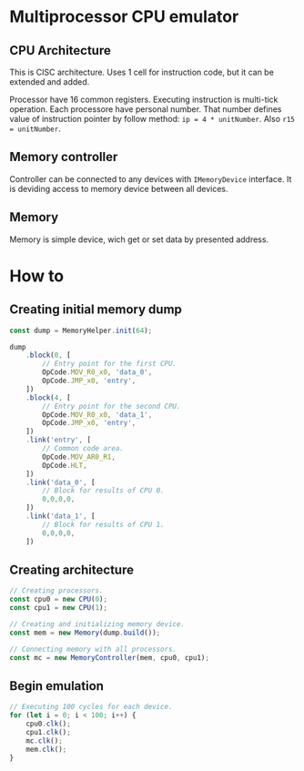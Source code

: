 # Multiprocessor CPU emulator

## CPU Architecture

This is CISC architecture. Uses 1 cell for instruction code, but it can be extended and added.

Processor have 16 common registers. Executing instruction is multi-tick operation.
Each processore have personal number. That number defines value of instruction pointer by follow method: `ip = 4 * unitNumber`. Also `r15 = unitNumber`.

## Memory controller

Controller can be connected to any devices with `IMemoryDevice` interface.
It is deviding access to memory device between all devices.

## Memory

Memory is simple device, wich get or set data by presented address.

# How to

## Creating initial memory dump

```ts
const dump = MemoryHelper.init(64);

dump
    .block(0, [
        // Entry point for the first CPU.
        OpCode.MOV_R0_x0, 'data_0',
        OpCode.JMP_x0, 'entry',
    ])
    .block(4, [
        // Entry point for the second CPU.
        OpCode.MOV_R0_x0, 'data_1',
        OpCode.JMP_x0, 'entry',
    ])
    .link('entry', [
        // Common code area.
        OpCode.MOV_AR0_R1,
        OpCode.HLT,
    ])
    .link('data_0', [
        // Block for results of CPU 0.
        0,0,0,0,
    ])
    .link('data_1', [
        // Block for results of CPU 1.
        0,0,0,0,
    ])
```

## Creating architecture

```ts
// Creating processors.
const cpu0 = new CPU(0);
const cpu1 = new CPU(1);

// Creating and initializing memory device.
const mem = new Memory(dump.build());

// Connecting memory with all processors.
const mc = new MemoryController(mem, cpu0, cpu1);
```

## Begin emulation

```ts
// Executing 100 cycles for each device.
for (let i = 0; i < 100; i++) {
    cpu0.clk();
    cpu1.clk();
    mc.clk();
    mem.clk();
}
```
